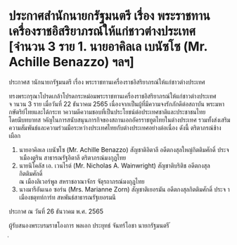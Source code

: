 
# ประกาศสำนักนายกรัฐมนตรี เรื่อง พระราชทานเครื่องราชอิสริยาภรณ์ให้แก่ชาวต่างประเทศ [จำนวน 3 ราย 1. นายอาคิลเล เบนัซโซ (Mr. Achille Benazzo) ฯลฯ]
      
      

      
      

ประกาศส านักนายกรัฐมนตรี 
เรื่อง  พระราชทานเครื่องราชอิสริยาภรณ์ให้แก่ชาวต่างประเทศ 
 
 
ทรงพระกรุณาโปรดเกล้าโปรดกระหม่อมพระราชทานเครื่องราชอิสริยาภรณ์ให้แก่ชาวต่างประเทศ   
จ านวน  3  ราย  เมื่อวันที่  22  ธันวาคม  2565  เนื่องจากเป็นผู้ที่มีความจงรักภักดีต่อสถาบัน 
พระมหากษัตริย์ไทยและได้กระท าความดีความชอบที่เป็นประโยชน์ต่อประเทศชาติและประชาชนไทย   
โดยมีบทบาทส าคัญในการสนับสนุนภารกิจของสถานเอกอัครราชทูตไทยในต่างประเทศ  รวมทั้งส่งเสริม 
ความสัมพันธ์และความร่วมมือระหว่างประเทศไทยกับต่างประเทศอย่างต่อเนื่อง  ดังนี้ 
ตริตาภรณ์ช้างเผือก 
1. นายอาคิลเล  เบนัซโซ  (Mr. Achille  Benazzo)  สัญชาติอิตาลี  อดีตกงสุลใหญ่กิตติมศักดิ์ 
ประจ าเมืองตูริน  สาธารณรัฐอิตาลี 
ตริตาภรณ์มงกุฎไทย 
2. นายนิโคลัส  เอ. เวนไรต์  (Mr. Nicholas  A. Wainwright)  สัญชาติบริติช  อดีตกงสุลกิตติมศักดิ์   
ณ  เมืองลิเวอร์พูล  สหราชอาณาจักร 
จัตุรถาภรณ์มงกุฎไทย 
3. นางมารีอันเนอ  ซอร์น  (Mrs. Marianne  Zorn)  สัญชาติเยอรมัน  อดีตกงสุลกิตติมศักดิ์ 
ประจ าเมืองชตุทท์การ์ท  สหพันธ์สาธารณรัฐเยอรมนี 
 
ประกาศ  ณ  วันที่  26  ธันวาคม  พ.ศ.  2565 
 
ผู้รับสนองพระบรมราชโองการ 
พลเอก ประยุทธ์  จันทร์โอชา 
นายกรัฐมนตรี 
้
 
่
 